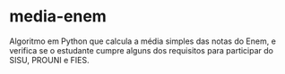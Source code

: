 # media-enem
Algoritmo em Python que calcula a média simples das notas do Enem, e verifica se o estudante cumpre alguns dos requisitos para participar do SISU, PROUNI e FIES.
